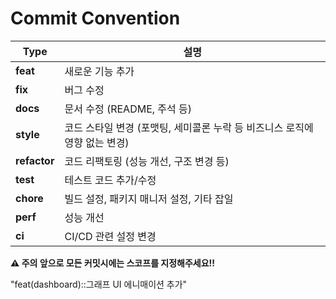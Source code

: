 # Commit Convention
| Type         | 설명                                           |
| ------------ | -------------------------------------------- |
| **feat**     | 새로운 기능 추가                                    |
| **fix**      | 버그 수정                                        |
| **docs**     | 문서 수정 (README, 주석 등)                         |
| **style**    | 코드 스타일 변경 (포맷팅, 세미콜론 누락 등 비즈니스 로직에 영향 없는 변경) |
| **refactor** | 코드 리팩토링 (성능 개선, 구조 변경 등)                     |
| **test**     | 테스트 코드 추가/수정                                 |
| **chore**    | 빌드 설정, 패키지 매니저 설정, 기타 잡일                     |
| **perf**     | 성능 개선                                        |
| **ci**       | CI/CD 관련 설정 변경                               |

**⚠️ 주의 앞으로 모든 커밋시에는 스코프를 지정해주세요!!**

"feat(dashboard)::그래프 UI 에니매이션 추가"
